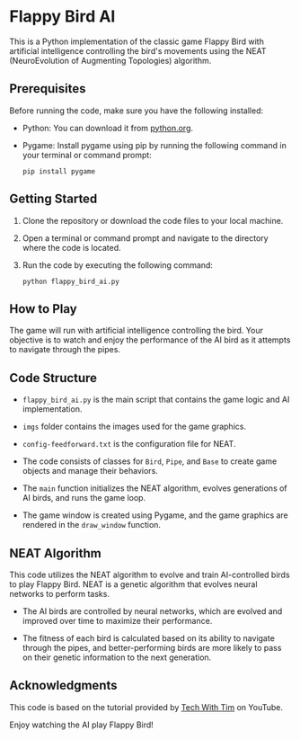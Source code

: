 # Flappy Bird AI

This is a Python implementation of the classic game Flappy Bird with artificial intelligence controlling the bird's movements using the NEAT (NeuroEvolution of Augmenting Topologies) algorithm.

## Prerequisites

Before running the code, make sure you have the following installed:

- Python: You can download it from [python.org](https://www.python.org/downloads/).

- Pygame: Install pygame using pip by running the following command in your terminal or command prompt:

    ```
    pip install pygame
    ```

## Getting Started

1. Clone the repository or download the code files to your local machine.

2. Open a terminal or command prompt and navigate to the directory where the code is located.

3. Run the code by executing the following command:

    ```
    python flappy_bird_ai.py
    ```

## How to Play

The game will run with artificial intelligence controlling the bird. Your objective is to watch and enjoy the performance of the AI bird as it attempts to navigate through the pipes.

## Code Structure

- `flappy_bird_ai.py` is the main script that contains the game logic and AI implementation.

- `imgs` folder contains the images used for the game graphics.

- `config-feedforward.txt` is the configuration file for NEAT.

- The code consists of classes for `Bird`, `Pipe`, and `Base` to create game objects and manage their behaviors.

- The `main` function initializes the NEAT algorithm, evolves generations of AI birds, and runs the game loop.

- The game window is created using Pygame, and the game graphics are rendered in the `draw_window` function.

## NEAT Algorithm

This code utilizes the NEAT algorithm to evolve and train AI-controlled birds to play Flappy Bird. NEAT is a genetic algorithm that evolves neural networks to perform tasks.

- The AI birds are controlled by neural networks, which are evolved and improved over time to maximize their performance.

- The fitness of each bird is calculated based on its ability to navigate through the pipes, and better-performing birds are more likely to pass on their genetic information to the next generation.

## Acknowledgments

This code is based on the tutorial provided by [Tech With Tim](https://www.youtube.com/channel/UC4JX40jDee_tINbkjycV4Sg) on YouTube.

Enjoy watching the AI play Flappy Bird!
